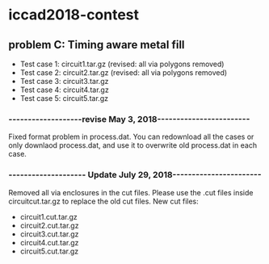 # iccad2018-contest
## problem C: Timing aware metal fill

* Test case 1: circuit1.tar.gz (revised: all via polygons removed)
* Test case 2: circuit2.tar.gz (revised: all via polygons removed)
* Test case 3: circuit3.tar.gz 
* Test case 4: circuit4.tar.gz 
* Test case 5: circuit5.tar.gz 

### -------------------revise May 3, 2018------------------------

Fixed format problem in process.dat. You can redownload all the cases or only downlaod process.dat, and use it to overwrite old process.dat  in each case.

### -------------------- Update July 29, 2018-----------------------
Removed all via enclosures in the cut files. Please use the .cut files inside circuitcut.tar.gz to replace the old cut files.
New cut files:
* circuit1.cut.tar.gz
* circuit2.cut.tar.gz
* circuit3.cut.tar.gz
* circuit4.cut.tar.gz
* circuit5.cut.tar.gz

